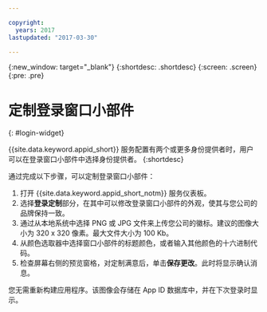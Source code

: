 ```yaml
---

copyright:
  years: 2017
lastupdated: "2017-03-30"

---
```

{:new_window: target="_blank"}
{:shortdesc: .shortdesc}
{:screen: .screen}
{:pre: .pre}

# 定制登录窗口小部件
{: #login-widget}

{{site.data.keyword.appid_short}} 服务配置有两个或更多身份提供者时，用户可以在登录窗口小部件中选择身份提供者。
{:shortdesc}

通过完成以下步骤，可以定制登录窗口小部件：

1. 打开 {{site.data.keyword.appid_short_notm}} 服务仪表板。
2. 选择**登录定制**部分，在其中可以修改登录窗口小部件的外观，使其与您公司的品牌保持一致。
3. 通过从本地系统中选择 PNG 或 JPG 文件来上传您公司的徽标。建议的图像大小为 320 x 320 像素。最大文件大小为 100 Kb。
4. 从颜色选取器中选择窗口小部件的标题颜色，或者输入其他颜色的十六进制代码。
5. 检查屏幕右侧的预览窗格，对定制满意后，单击**保存更改**。此时将显示确认消息。

您无需重新构建应用程序。该图像会存储在 App ID 数据库中，并在下次登录时显示。
